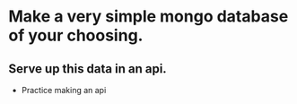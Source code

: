# Make a very simple mongo database of your choosing.

## Serve up this data in an api.

- Practice making an api
